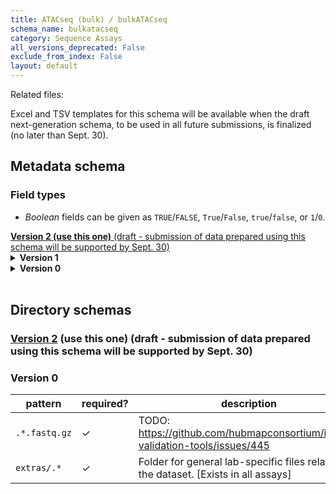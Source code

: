 ```yaml
---
title: ATACseq (bulk) / bulkATACseq
schema_name: bulkatacseq
category: Sequence Assays
all_versions_deprecated: False
exclude_from_index: False
layout: default
---
```


Related files:

Excel and TSV templates for this schema will be available when the draft next-generation schema, to be used in all future submissions, is finalized (no later than Sept. 30).



## Metadata schema

### Field types
- *Boolean* fields can be given as `TRUE`/`FALSE`, `True`/`False`, `true`/`false`, or `1`/`0`.  


<summary><a href="https://docs.google.com/spreadsheets/d/1YNyMWvDTZzuj8m4fgdwLI6Wht1C3zb_s2kTONEVkZmo"><b>Version 2 (use this one)</b> (draft - submission of data prepared using this schema will be supported by Sept. 30)</a></summary>


<details markdown="1" ><summary><b>Version 1</b></summary>


### Shared by all types

<a name="version"></a>
##### [`version`](#version)
Version of the schema to use when validating this metadata.

| constraint | value |
| --- | --- |
| enum | `1` |
| required | `True` |

<a name="description"></a>
##### [`description`](#description)
Free-text description of this assay.

| constraint | value |
| --- | --- |
| required | `True` |

<a name="donor_id"></a>
##### [`donor_id`](#donor_id)
HuBMAP Display ID of the donor of the assayed tissue. Example: `ABC123`.

| constraint | value |
| --- | --- |
| pattern (regular expression) | <code>[A-Z]+[0-9]+</code> |
| required | `True` |

<a name="tissue_id"></a>
##### [`tissue_id`](#tissue_id)
HuBMAP Display ID of the assayed tissue. Example: `ABC123-BL-1-2-3_456`.

| constraint | value |
| --- | --- |
| pattern (regular expression) | <code>(([A-Z]+[0-9]+)-[A-Z]{2}\d*(-\d+)+(_\d+)?)(,([A-Z]+[0-9]+)-[A-Z]{2}\d*(-\d+)+(_\d+)?)*</code> |
| required | `True` |

<a name="execution_datetime"></a>
##### [`execution_datetime`](#execution_datetime)
Start date and time of assay, typically a date-time stamped folder generated by the acquisition instrument. YYYY-MM-DD hh:mm, where YYYY is the year, MM is the month with leading 0s, and DD is the day with leading 0s, hh is the hour with leading zeros, mm are the minutes with leading zeros.

| constraint | value |
| --- | --- |
| type | `datetime` |
| format | `%Y-%m-%d %H:%M` |
| required | `True` |

<a name="protocols_io_doi"></a>
##### [`protocols_io_doi`](#protocols_io_doi)
DOI for protocols.io referring to the protocol for this assay.

| constraint | value |
| --- | --- |
| required | `True` |
| pattern (regular expression) | <code>10\.17504/.*</code> |
| url | prefix: <code>https://dx.doi.org/</code> |

<a name="operator"></a>
##### [`operator`](#operator)
Name of the person responsible for executing the assay.

| constraint | value |
| --- | --- |
| required | `True` |

<a name="operator_email"></a>
##### [`operator_email`](#operator_email)
Email address for the operator.

| constraint | value |
| --- | --- |
| format | `email` |
| required | `True` |

<a name="pi"></a>
##### [`pi`](#pi)
Name of the principal investigator responsible for the data.

| constraint | value |
| --- | --- |
| required | `True` |

<a name="pi_email"></a>
##### [`pi_email`](#pi_email)
Email address for the principal investigator.

| constraint | value |
| --- | --- |
| format | `email` |
| required | `True` |

<a name="assay_category"></a>
##### [`assay_category`](#assay_category)
Each assay is placed into one of the following 4 general categories: generation of images of microscopic entities, identification & quantitation of molecules by mass spectrometry, imaging mass spectrometry, and determination of nucleotide sequence.

| constraint | value |
| --- | --- |
| enum | `sequence` |
| required | `True` |

<a name="assay_type"></a>
##### [`assay_type`](#assay_type)
The specific type of assay being executed.

| constraint | value |
| --- | --- |
| enum | `bulkATACseq` |
| required | `True` |

<a name="analyte_class"></a>
##### [`analyte_class`](#analyte_class)
Analytes are the target molecules being measured with the assay.

| constraint | value |
| --- | --- |
| enum | `DNA` |
| required | `True` |

<a name="is_targeted"></a>
##### [`is_targeted`](#is_targeted)
Specifies whether or not a specific molecule(s) is/are targeted for detection/measurement by the assay.

| constraint | value |
| --- | --- |
| type | `boolean` |
| required | `True` |

<a name="acquisition_instrument_vendor"></a>
##### [`acquisition_instrument_vendor`](#acquisition_instrument_vendor)
An acquisition instrument is the device that contains the signal detection hardware and signal processing software. Assays generate signals such as light of various intensities or color or signals representing the molecular mass.

| constraint | value |
| --- | --- |
| required | `True` |

<a name="acquisition_instrument_model"></a>
##### [`acquisition_instrument_model`](#acquisition_instrument_model)
Manufacturers of an acquisition instrument may offer various versions (models) of that instrument with different features or sensitivities. Differences in features or sensitivities may be relevant to processing or interpretation of the data.

| constraint | value |
| --- | --- |
| required | `True` |

### Unique to this type

<a name="bulk_transposition_input_number_nuclei"></a>
##### [`bulk_transposition_input_number_nuclei`](#bulk_transposition_input_number_nuclei)
A number (no comma separators)

| constraint | value |
| --- | --- |
| required | `True` |

<a name="bulk_atac_cell_isolation_protocols_io_doi"></a>
##### [`bulk_atac_cell_isolation_protocols_io_doi`](#bulk_atac_cell_isolation_protocols_io_doi)
Link to a protocols document answering the question: How was tissue stored and processed for cell/nuclei isolation.

| constraint | value |
| --- | --- |
| required | `True` |
| pattern (regular expression) | <code>10\.17504/.*</code> |
| url | prefix: <code>https://dx.doi.org/</code> |

<a name="is_technical_replicate"></a>
##### [`is_technical_replicate`](#is_technical_replicate)
Is this a sequencing replicate?

| constraint | value |
| --- | --- |
| type | `boolean` |
| required | `True` |

<a name="library_adapter_sequence"></a>
##### [`library_adapter_sequence`](#library_adapter_sequence)
Adapter sequence to be used for adapter trimming.

| constraint | value |
| --- | --- |
| required | `True` |

<a name="library_average_fragment_size"></a>
##### [`library_average_fragment_size`](#library_average_fragment_size)
Average size in basepairs (bp) of sequencing library fragments estimated via gel electrophoresis or bioanalyzer/tapestation.

| constraint | value |
| --- | --- |
| type | `integer` |
| required | `True` |

<a name="library_concentration_value"></a>
##### [`library_concentration_value`](#library_concentration_value)
The concentration value of the pooled library samples submitted for sequencing.

| constraint | value |
| --- | --- |
| type | `number` |
| required | `True` |

<a name="library_concentration_unit"></a>
##### [`library_concentration_unit`](#library_concentration_unit)
Unit of library_concentration_value. Leave blank if not applicable.

| constraint | value |
| --- | --- |
| enum | `nM` |
| required | `False` |
| required if | `library_concentration_value` present |

<a name="library_construction_protocols_io_doi"></a>
##### [`library_construction_protocols_io_doi`](#library_construction_protocols_io_doi)
A link to the protocol document containing the library construction method (including version) that was used, e.g. "Smart-Seq2", "Drop-Seq", "10X v3".

| constraint | value |
| --- | --- |
| required | `True` |
| pattern (regular expression) | <code>10\.17504/.*</code> |
| url | prefix: <code>https://dx.doi.org/</code> |

<a name="library_creation_date"></a>
##### [`library_creation_date`](#library_creation_date)
date and time of library creation. YYYY-MM-DD, where YYYY is the year, MM is the month with leading 0s, and DD is the day with leading 0s. Leave blank if not applicable.

| constraint | value |
| --- | --- |
| type | `datetime` |
| format | `%Y-%m-%d` |
| required | `False` |

<a name="library_final_yield_value"></a>
##### [`library_final_yield_value`](#library_final_yield_value)
Total number of ng of library after final pcr amplification step. This is the concentration (ng/ul) * volume (ul)

| constraint | value |
| --- | --- |
| type | `number` |
| required | `True` |

<a name="library_final_yield_unit"></a>
##### [`library_final_yield_unit`](#library_final_yield_unit)
Units of final library yield. Leave blank if not applicable.

| constraint | value |
| --- | --- |
| enum | `ng` |
| required | `False` |
| required if | `library_final_yield_value` present |

<a name="library_id"></a>
##### [`library_id`](#library_id)
A library ID, unique within a TMC, which allows corresponding RNA and chromatin accessibility datasets to be linked.

| constraint | value |
| --- | --- |
| required | `True` |

<a name="library_layout"></a>
##### [`library_layout`](#library_layout)
State whether the library was generated for single-end or paired end sequencing.

| constraint | value |
| --- | --- |
| enum | `single-end` or `paired-end` |
| required | `True` |

<a name="library_pcr_cycles"></a>
##### [`library_pcr_cycles`](#library_pcr_cycles)
Number of PCR cycles performed in order to add adapters and amplify the library. Usually, this includes 5 pre-amplificationn cycles followed by 0-5 additional cycles determined by qPCR.

| constraint | value |
| --- | --- |
| type | `integer` |
| required | `True` |

<a name="library_preparation_kit"></a>
##### [`library_preparation_kit`](#library_preparation_kit)
Reagent kit used for library preparation.

| constraint | value |
| --- | --- |
| required | `True` |

<a name="sample_quality_metric"></a>
##### [`sample_quality_metric`](#sample_quality_metric)
This is a quality metric by visual inspection. This should answer the question: Are the nuclei intact and are the nuclei free of significant amounts of debris? This can be captured at a high level, “OK” or “not OK”.

| constraint | value |
| --- | --- |
| required | `True` |

<a name="sequencing_phix_percent"></a>
##### [`sequencing_phix_percent`](#sequencing_phix_percent)
Percent PhiX loaded to the run.

| constraint | value |
| --- | --- |
| type | `number` |
| required | `True` |
| minimum | `0` |
| maximum | `100` |

<a name="sequencing_read_format"></a>
##### [`sequencing_read_format`](#sequencing_read_format)
Slash-delimited list of the number of sequencing cycles for, for example, Read1, i7 index, i5 index, and Read2. Example: `12/34/56`.

| constraint | value |
| --- | --- |
| pattern (regular expression) | <code>\d+(/\d+)+</code> |
| required | `True` |

<a name="sequencing_read_percent_q30"></a>
##### [`sequencing_read_percent_q30`](#sequencing_read_percent_q30)
Q30 is the weighted average of all the reads (e.g. # bases UMI * q30 UMI + # bases R2 * q30 R2 + ...)

| constraint | value |
| --- | --- |
| type | `number` |
| required | `True` |
| minimum | `0` |
| maximum | `100` |

<a name="sequencing_reagent_kit"></a>
##### [`sequencing_reagent_kit`](#sequencing_reagent_kit)
Reagent kit used for sequencing.

| constraint | value |
| --- | --- |
| required | `True` |

<a name="transposition_kit_number"></a>
##### [`transposition_kit_number`](#transposition_kit_number)
If Tn5 came from a kit, provide the catalog number. Leave blank if not applicable.

| constraint | value |
| --- | --- |
| required | `False` |

<a name="transposition_method"></a>
##### [`transposition_method`](#transposition_method)
Modality of capturing accessible chromatin molecules. The kit used, for example.

| constraint | value |
| --- | --- |
| required | `True` |

<a name="transposition_transposase_source"></a>
##### [`transposition_transposase_source`](#transposition_transposase_source)
The source of the Tn5 transposase and transposon used for capturing accessible chromatin.

| constraint | value |
| --- | --- |
| required | `True` |

<a name="contributors_path"></a>
##### [`contributors_path`](#contributors_path)
Relative path to file with ORCID IDs for contributors for this dataset.

| constraint | value |
| --- | --- |
| required | `True` |

<a name="data_path"></a>
##### [`data_path`](#data_path)
Relative path to file or directory with instrument data. Downstream processing will depend on filename extension conventions.

| constraint | value |
| --- | --- |
| required | `True` |

</details>



<details markdown="1" ><summary><b>Version 0</b></summary>


### Shared by all types

<a name="donor_id"></a>
##### [`donor_id`](#donor_id)
HuBMAP Display ID of the donor of the assayed tissue. Example: `ABC123`.

| constraint | value |
| --- | --- |
| pattern (regular expression) | <code>[A-Z]+[0-9]+</code> |
| required | `True` |

<a name="tissue_id"></a>
##### [`tissue_id`](#tissue_id)
HuBMAP Display ID of the assayed tissue. Example: `ABC123-BL-1-2-3_456`.

| constraint | value |
| --- | --- |
| pattern (regular expression) | <code>([A-Z]+[0-9]+)-[A-Z]{2}\d*(-\d+)+(_\d+)?</code> |
| required | `True` |

<a name="execution_datetime"></a>
##### [`execution_datetime`](#execution_datetime)
Start date and time of assay, typically a date-time stamped folder generated by the acquisition instrument. YYYY-MM-DD hh:mm, where YYYY is the year, MM is the month with leading 0s, and DD is the day with leading 0s, hh is the hour with leading zeros, mm are the minutes with leading zeros.

| constraint | value |
| --- | --- |
| type | `datetime` |
| format | `%Y-%m-%d %H:%M` |
| required | `True` |

<a name="protocols_io_doi"></a>
##### [`protocols_io_doi`](#protocols_io_doi)
DOI for protocols.io referring to the protocol for this assay.

| constraint | value |
| --- | --- |
| required | `True` |
| pattern (regular expression) | <code>10\.17504/.*</code> |
| url | prefix: <code>https://dx.doi.org/</code> |

<a name="operator"></a>
##### [`operator`](#operator)
Name of the person responsible for executing the assay.

| constraint | value |
| --- | --- |
| required | `True` |

<a name="operator_email"></a>
##### [`operator_email`](#operator_email)
Email address for the operator.

| constraint | value |
| --- | --- |
| format | `email` |
| required | `True` |

<a name="pi"></a>
##### [`pi`](#pi)
Name of the principal investigator responsible for the data.

| constraint | value |
| --- | --- |
| required | `True` |

<a name="pi_email"></a>
##### [`pi_email`](#pi_email)
Email address for the principal investigator.

| constraint | value |
| --- | --- |
| format | `email` |
| required | `True` |

<a name="assay_category"></a>
##### [`assay_category`](#assay_category)
Each assay is placed into one of the following 4 general categories: generation of images of microscopic entities, identification & quantitation of molecules by mass spectrometry, imaging mass spectrometry, and determination of nucleotide sequence.

| constraint | value |
| --- | --- |
| enum | `sequence` |
| required | `True` |

<a name="assay_type"></a>
##### [`assay_type`](#assay_type)
The specific type of assay being executed.

| constraint | value |
| --- | --- |
| enum | `bulkATACseq` |
| required | `True` |

<a name="analyte_class"></a>
##### [`analyte_class`](#analyte_class)
Analytes are the target molecules being measured with the assay.

| constraint | value |
| --- | --- |
| enum | `DNA` |
| required | `True` |

<a name="is_targeted"></a>
##### [`is_targeted`](#is_targeted)
Specifies whether or not a specific molecule(s) is/are targeted for detection/measurement by the assay.

| constraint | value |
| --- | --- |
| type | `boolean` |
| required | `True` |

<a name="acquisition_instrument_vendor"></a>
##### [`acquisition_instrument_vendor`](#acquisition_instrument_vendor)
An acquisition instrument is the device that contains the signal detection hardware and signal processing software. Assays generate signals such as light of various intensities or color or signals representing the molecular mass.

| constraint | value |
| --- | --- |
| required | `True` |

<a name="acquisition_instrument_model"></a>
##### [`acquisition_instrument_model`](#acquisition_instrument_model)
Manufacturers of an acquisition instrument may offer various versions (models) of that instrument with different features or sensitivities. Differences in features or sensitivities may be relevant to processing or interpretation of the data.

| constraint | value |
| --- | --- |
| required | `True` |

### Unique to this type

<a name="bulk_transposition_input_number_nuclei"></a>
##### [`bulk_transposition_input_number_nuclei`](#bulk_transposition_input_number_nuclei)
A number (no comma separators)

| constraint | value |
| --- | --- |
| required | `True` |

<a name="bulk_atac_cell_isolation_protocols_io_doi"></a>
##### [`bulk_atac_cell_isolation_protocols_io_doi`](#bulk_atac_cell_isolation_protocols_io_doi)
Link to a protocols document answering the question: How was tissue stored and processed for cell/nuclei isolation.

| constraint | value |
| --- | --- |
| required | `True` |
| pattern (regular expression) | <code>10\.17504/.*</code> |
| url | prefix: <code>https://dx.doi.org/</code> |

<a name="is_technical_replicate"></a>
##### [`is_technical_replicate`](#is_technical_replicate)
Is this a sequencing replicate?

| constraint | value |
| --- | --- |
| type | `boolean` |
| required | `True` |

<a name="library_adapter_sequence"></a>
##### [`library_adapter_sequence`](#library_adapter_sequence)
Adapter sequence to be used for adapter trimming.

| constraint | value |
| --- | --- |
| required | `True` |

<a name="library_average_fragment_size"></a>
##### [`library_average_fragment_size`](#library_average_fragment_size)
Average size in basepairs (bp) of sequencing library fragments estimated via gel electrophoresis or bioanalyzer/tapestation.

| constraint | value |
| --- | --- |
| type | `integer` |
| required | `True` |

<a name="library_concentration_value"></a>
##### [`library_concentration_value`](#library_concentration_value)
The concentration value of the pooled library samples submitted for sequencing.

| constraint | value |
| --- | --- |
| type | `number` |
| required | `True` |

<a name="library_concentration_unit"></a>
##### [`library_concentration_unit`](#library_concentration_unit)
Unit of library_concentration_value. Leave blank if not applicable.

| constraint | value |
| --- | --- |
| enum | `nM` |
| required | `False` |
| required if | `library_concentration_value` present |

<a name="library_construction_protocols_io_doi"></a>
##### [`library_construction_protocols_io_doi`](#library_construction_protocols_io_doi)
A link to the protocol document containing the library construction method (including version) that was used, e.g. "Smart-Seq2", "Drop-Seq", "10X v3".

| constraint | value |
| --- | --- |
| required | `True` |
| pattern (regular expression) | <code>10\.17504/.*</code> |
| url | prefix: <code>https://dx.doi.org/</code> |

<a name="library_creation_date"></a>
##### [`library_creation_date`](#library_creation_date)
date and time of library creation. YYYY-MM-DD, where YYYY is the year, MM is the month with leading 0s, and DD is the day with leading 0s. Leave blank if not applicable.

| constraint | value |
| --- | --- |
| type | `datetime` |
| format | `%Y-%m-%d` |
| required | `False` |

<a name="library_final_yield_value"></a>
##### [`library_final_yield_value`](#library_final_yield_value)
Total number of ng of library after final pcr amplification step. This is the concentration (ng/ul) * volume (ul)

| constraint | value |
| --- | --- |
| type | `number` |
| required | `True` |

<a name="library_final_yield_unit"></a>
##### [`library_final_yield_unit`](#library_final_yield_unit)
Units of final library yield. Leave blank if not applicable.

| constraint | value |
| --- | --- |
| enum | `ng` |
| required | `False` |
| required if | `library_final_yield_value` present |

<a name="library_id"></a>
##### [`library_id`](#library_id)
A library ID, unique within a TMC, which allows corresponding RNA and chromatin accessibility datasets to be linked.

| constraint | value |
| --- | --- |
| required | `True` |

<a name="library_layout"></a>
##### [`library_layout`](#library_layout)
State whether the library was generated for single-end or paired end sequencing.

| constraint | value |
| --- | --- |
| enum | `single-end` or `paired-end` |
| required | `True` |

<a name="library_pcr_cycles"></a>
##### [`library_pcr_cycles`](#library_pcr_cycles)
Number of PCR cycles performed in order to add adapters and amplify the library. Usually, this includes 5 pre-amplificationn cycles followed by 0-5 additional cycles determined by qPCR.

| constraint | value |
| --- | --- |
| type | `integer` |
| required | `True` |

<a name="library_preparation_kit"></a>
##### [`library_preparation_kit`](#library_preparation_kit)
Reagent kit used for library preparation.

| constraint | value |
| --- | --- |
| required | `True` |

<a name="sample_quality_metric"></a>
##### [`sample_quality_metric`](#sample_quality_metric)
This is a quality metric by visual inspection. This should answer the question: Are the nuclei intact and are the nuclei free of significant amounts of debris? This can be captured at a high level, “OK” or “not OK”.

| constraint | value |
| --- | --- |
| required | `True` |

<a name="sequencing_phix_percent"></a>
##### [`sequencing_phix_percent`](#sequencing_phix_percent)
Percent PhiX loaded to the run.

| constraint | value |
| --- | --- |
| type | `number` |
| required | `True` |
| minimum | `0` |
| maximum | `100` |

<a name="sequencing_read_format"></a>
##### [`sequencing_read_format`](#sequencing_read_format)
Slash-delimited list of the number of sequencing cycles for, for example, Read1, i7 index, i5 index, and Read2. Example: `12/34/56`.

| constraint | value |
| --- | --- |
| pattern (regular expression) | <code>\d+(/\d+)+</code> |
| required | `True` |

<a name="sequencing_read_percent_q30"></a>
##### [`sequencing_read_percent_q30`](#sequencing_read_percent_q30)
Q30 is the weighted average of all the reads (e.g. # bases UMI * q30 UMI + # bases R2 * q30 R2 + ...)

| constraint | value |
| --- | --- |
| type | `number` |
| required | `True` |
| minimum | `0` |
| maximum | `100` |

<a name="sequencing_reagent_kit"></a>
##### [`sequencing_reagent_kit`](#sequencing_reagent_kit)
Reagent kit used for sequencing.

| constraint | value |
| --- | --- |
| required | `True` |

<a name="transposition_kit_number"></a>
##### [`transposition_kit_number`](#transposition_kit_number)
If Tn5 came from a kit, provide the catalog number. Leave blank if not applicable.

| constraint | value |
| --- | --- |
| required | `False` |

<a name="transposition_method"></a>
##### [`transposition_method`](#transposition_method)
Modality of capturing accessible chromatin molecules. The kit used, for example.

| constraint | value |
| --- | --- |
| required | `True` |

<a name="transposition_transposase_source"></a>
##### [`transposition_transposase_source`](#transposition_transposase_source)
The source of the Tn5 transposase and transposon used for capturing accessible chromatin.

| constraint | value |
| --- | --- |
| required | `True` |

<a name="contributors_path"></a>
##### [`contributors_path`](#contributors_path)
Relative path to file with ORCID IDs for contributors for this dataset.

| constraint | value |
| --- | --- |
| required | `True` |

<a name="data_path"></a>
##### [`data_path`](#data_path)
Relative path to file or directory with instrument data. Downstream processing will depend on filename extension conventions.

| constraint | value |
| --- | --- |
| required | `True` |

</details>


<br>

## Directory schemas
### [Version 2](https://docs.google.com/spreadsheets/d/10Om2iinTwfLn1ySWtovmcm35cQnyg0Pm-rRd0a-eMjc) (use this one) (draft - submission of data prepared using this schema will be supported by Sept. 30)

### Version 0

| pattern | required? | description |
| --- | --- | --- |
| <code>.*\.fastq\.gz</code> | ✓ | TODO: https://github.com/hubmapconsortium/ingest-validation-tools/issues/445 |
| <code>extras/.*</code> | ✓ | Folder for general lab-specific files related to the dataset. [Exists in all assays] |

